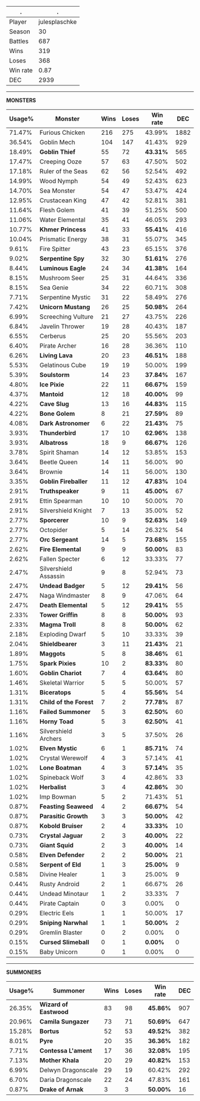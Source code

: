 .|.
|-|-
Player|julesplaschke
Season|30
Battles|687
Wins|319
Loses|368
Win rate|0.87
DEC|2939

---
**MONSTERS**

Usage%|Monster|Wins|Loses|Win rate|DEC|
-|-|-|-|-|-|
71.47%|Furious Chicken|216|275|43.99%|1882|
36.54%|Goblin Mech|104|147|41.43%|929|
18.49%|**Goblin Thief**|55|72|**43.31%**|565|
17.47%|Creeping Ooze|57|63|47.50%|502|
17.18%|Ruler of the Seas|62|56|52.54%|492|
14.99%|Wood Nymph|54|49|52.43%|623|
14.70%|Sea Monster|54|47|53.47%|424|
12.95%|Crustacean King|47|42|52.81%|381|
11.64%|Flesh Golem|41|39|51.25%|500|
11.06%|Water Elemental|35|41|46.05%|293|
10.77%|**Khmer Princess**|41|33|**55.41%**|416|
10.04%|Prismatic Energy|38|31|55.07%|345|
9.61%|Fire Spitter|43|23|65.15%|376|
9.02%|**Serpentine Spy**|32|30|**51.61%**|276|
8.44%|**Luminous Eagle**|24|34|**41.38%**|164|
8.15%|Mushroom Seer|25|31|44.64%|336|
8.15%|Sea Genie|34|22|60.71%|308|
7.71%|Serpentine Mystic|31|22|58.49%|276|
7.42%|**Unicorn Mustang**|26|25|**50.98%**|264|
6.99%|Screeching Vulture|21|27|43.75%|226|
6.84%|Javelin Thrower|19|28|40.43%|187|
6.55%|Cerberus|25|20|55.56%|203|
6.40%|Pirate Archer|16|28|36.36%|110|
6.26%|**Living Lava**|20|23|**46.51%**|188|
5.53%|Gelatinous Cube|19|19|50.00%|199|
5.39%|**Soulstorm**|14|23|**37.84%**|167|
4.80%|**Ice Pixie**|22|11|**66.67%**|159|
4.37%|**Mantoid**|12|18|**40.00%**|99|
4.22%|**Cave Slug**|13|16|**44.83%**|115|
4.22%|**Bone Golem**|8|21|**27.59%**|89|
4.08%|**Dark Astronomer**|6|22|**21.43%**|75|
3.93%|**Thunderbird**|17|10|**62.96%**|138|
3.93%|**Albatross**|18|9|**66.67%**|126|
3.78%|Spirit Shaman|14|12|53.85%|153|
3.64%|Beetle Queen|14|11|56.00%|90|
3.64%|Brownie|14|11|56.00%|130|
3.35%|**Goblin Fireballer**|11|12|**47.83%**|104|
2.91%|**Truthspeaker**|9|11|**45.00%**|67|
2.91%|Ettin Spearman|10|10|50.00%|70|
2.91%|Silvershield Knight|7|13|35.00%|52|
2.77%|**Sporcerer**|10|9|**52.63%**|149|
2.77%|Octopider|5|14|26.32%|54|
2.77%|**Orc Sergeant**|14|5|**73.68%**|155|
2.62%|**Fire Elemental**|9|9|**50.00%**|83|
2.62%|Fallen Specter|6|12|33.33%|77|
2.47%|Silvershield Assassin|9|8|52.94%|73|
2.47%|**Undead Badger**|5|12|**29.41%**|56|
2.47%|Naga Windmaster|8|9|47.06%|64|
2.47%|**Death Elemental**|5|12|**29.41%**|55|
2.33%|**Tower Griffin**|8|8|**50.00%**|93|
2.33%|**Magma Troll**|8|8|**50.00%**|62|
2.18%|Exploding Dwarf|5|10|33.33%|39|
2.04%|**Shieldbearer**|3|11|**21.43%**|21|
1.89%|**Maggots**|5|8|**38.46%**|61|
1.75%|**Spark Pixies**|10|2|**83.33%**|80|
1.60%|**Goblin Chariot**|7|4|**63.64%**|80|
1.46%|Skeletal Warrior|5|5|50.00%|57|
1.31%|**Biceratops**|5|4|**55.56%**|54|
1.31%|**Child of the Forest**|7|2|**77.78%**|87|
1.16%|**Failed Summoner**|5|3|**62.50%**|60|
1.16%|**Horny Toad**|5|3|**62.50%**|41|
1.16%|Silvershield Archers|3|5|37.50%|26|
1.02%|**Elven Mystic**|6|1|**85.71%**|74|
1.02%|Crystal Werewolf|4|3|57.14%|41|
1.02%|**Lone Boatman**|4|3|**57.14%**|35|
1.02%|Spineback Wolf|3|4|42.86%|33|
1.02%|**Herbalist**|3|4|**42.86%**|30|
1.02%|Imp Bowman|5|2|71.43%|51|
0.87%|**Feasting Seaweed**|4|2|**66.67%**|54|
0.87%|**Parasitic Growth**|3|3|**50.00%**|42|
0.87%|**Kobold Bruiser**|2|4|**33.33%**|10|
0.73%|**Crystal Jaguar**|2|3|**40.00%**|22|
0.73%|**Giant Squid**|2|3|**40.00%**|14|
0.58%|**Elven Defender**|2|2|**50.00%**|21|
0.58%|**Serpent of Eld**|1|3|**25.00%**|9|
0.58%|Divine Healer|1|3|25.00%|9|
0.44%|Rusty Android|2|1|66.67%|26|
0.44%|Undead Minotaur|1|2|33.33%|7|
0.44%|Pirate Captain|0|3|0.00%|0|
0.29%|Electric Eels|1|1|50.00%|17|
0.29%|**Sniping Narwhal**|1|1|**50.00%**|2|
0.29%|Gremlin Blaster|0|2|0.00%|0|
0.15%|**Cursed Slimeball**|0|1|**0.00%**|0|
0.15%|Baby Unicorn|0|1|0.00%|0|

---
**SUMMONERS**

Usage%|Summoner|Wins|Loses|Win rate|DEC|
-|-|-|-|-|-|
26.35%|**Wizard of Eastwood**|83|98|**45.86%**|907|
20.96%|**Camila Sungazer**|73|71|**50.69%**|647|
15.28%|**Bortus**|52|53|**49.52%**|382|
8.01%|**Pyre**|20|35|**36.36%**|182|
7.71%|**Contessa L'ament**|17|36|**32.08%**|195|
7.13%|**Mother Khala**|20|29|**40.82%**|153|
6.99%|Delwyn Dragonscale|29|19|60.42%|292|
6.70%|Daria Dragonscale|22|24|47.83%|161|
0.87%|**Drake of Arnak**|3|3|**50.00%**|16|
